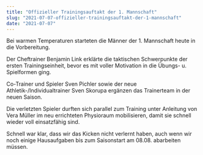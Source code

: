 ```yaml
---
title: "Offizieller Trainingsauftakt der 1. Mannschaft"
slug: "2021-07-07-offizieller-trainingsauftakt-der-1-mannschaft"
date: "2021-07-07"
---
```

Bei warmen Temperaturen starteten die Männer der 1. Mannschaft heute in die Vorbereitung.

Der Cheftrainer Benjamin Link erklärte die taktischen Schwerpunkte der ersten Trainingseinheit, bevor es mit voller Motivation in die Übungs- u. Spielformen ging.

Co-Trainer und Spieler Sven Pichler sowie der neue Athletik-/Individualtrainer Sven Skorupa ergänzen das Trainerteam in der neuen Saison.

Die verletzten Spieler durften sich parallel zum Training unter Anleitung von Vera Müller im neu errichteten Physioraum mobilisieren, damit sie schnell wieder voll einsatzfähig sind.

Schnell war klar, dass wir das Kicken nicht verlernt haben, auch wenn wir noch einige Hausaufgaben bis zum Saisonstart am 08.08. abarbeiten müssen.
